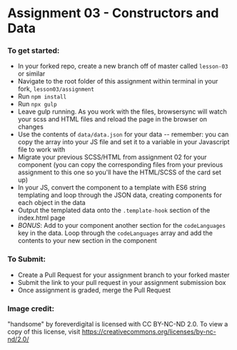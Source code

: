 # Assignment 03 - Constructors and Data

### To get started:
-	In your forked repo, create a new branch off of master called `lesson-03` or similar
-   Navigate to the root folder of this assignment within terminal in your fork, `lesson03/assignment`
-   Run `npm install`
-   Run `npx gulp`
-   Leave gulp running. As you work with the files, browsersync will watch your scss and HTML files and reload the page in the browser on changes
- 	Use the contents of `data/data.json` for your data -- remember: you can copy the array into your JS file and set it to a variable in your Javascript file to work with
- 	Migrate your previous SCSS/HTML from assignment 02 for your component (you can copy the corresponding files from your previous assignment to this one so you'll have the HTML/SCSS of the card set up)
- 	In your JS, convert the component to a template with ES6 string templating and loop through the JSON data, creating components for each object in the data
- 	Output the templated data onto the `.template-hook` section of the index.html page
- 	*BONUS*: Add to your component another section for the `codeLanguages` key in the data. Loop through the `codeLanguages` array and add the contents to your new section in the component

### To Submit:
- Create a Pull Request for your assignment branch to your forked master
- Submit the link to your pull request in your assignment submission box
- Once assignment is graded, merge the Pull Request

### Image credit:

"handsome" by foreverdigital is licensed with CC BY-NC-ND 2.0. To view a copy of this license, visit https://creativecommons.org/licenses/by-nc-nd/2.0/